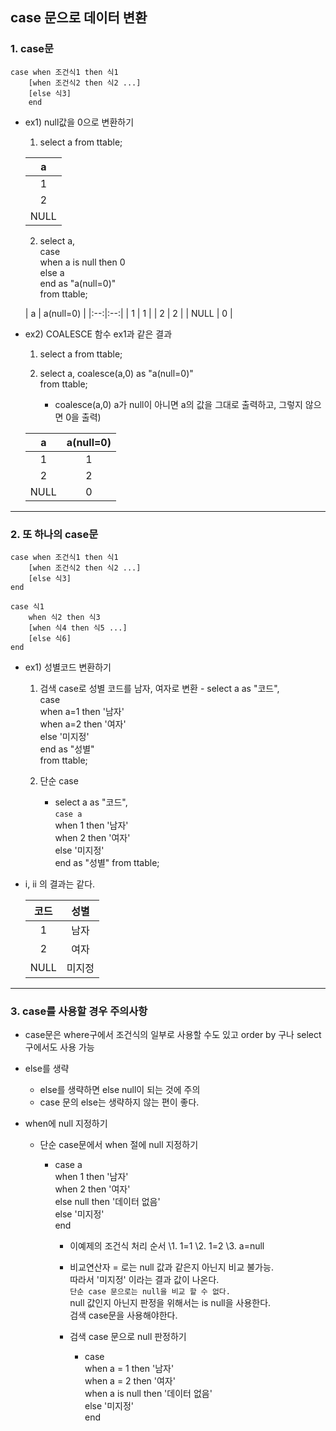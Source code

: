 ## case 문으로 데이터 변환


### 1. case문
```
case when 조건식1 then 식1
    [when 조건식2 then 식2 ...]
    [else 식3]
    end
```

- ex1) null값을 0으로 변환하기
     1. select a from ttable;

     | a    |
     |:--:|
     |    1 |
     |    2 |
     | NULL |

     2. select a,  
       case  
       when a is null then 0  
       else a  
       end as "a(null=0)"  
       from ttable;
       
     | a    | a(null=0) |
|:--:|:--:|
|    1 |         1 |
|    2 |         2 |
| NULL |         0 |

- ex2) COALESCE 함수  ex1과 같은 결과
     1. select a from ttable;
        
     
     2. select a,
     coalesce(a,0) as "a(null=0)"  
     from ttable;
         - coalesce(a,0)   a가 null이 아니면 a의 값을 그대로 출력하고, 그렇지 않으면 0을 출력)
     
     | a    | a(null=0) |
     |:--:|:--:|
     |    1 |         1 |
     |    2 |         2 |
     | NULL |         0 |

--- 
### 2. 또 하나의 case문

```
case when 조건식1 then 식1
    [when 조건식2 then 식2 ...]
    [else 식3]
end
```
```
case 식1
    when 식2 then 식3
    [when 식4 then 식5 ...]
    [else 식6]
end
``` 

- ex1) 성별코드 변환하기
   1.  검색 case로 성별 코드를 남자, 여자로 변환
      - select a as "코드",  
   case  
     when a=1 then '남자'  
     when a=2 then '여자'  
     else '미지정'  
     end as "성별"  
     from ttable;
   
   2. 단순 case 
      - select a as "코드",  
      `case a`  
      when 1 then '남자'  
      when 2 then '여자'  
      else '미지정'  
      end as "성별" from ttable;

- i, ii 의 결과는 같다.

    | 코드   | 성별      |
    |:--:|:--:|
    |      1 | 남자      |
    |      2 | 여자      |
    |   NULL | 미지정    | 

--- 
### 3. case를 사용할 경우 주의사항
- case문은 where구에서 조건식의 일부로 사용할 수도 있고 order by 구나 select구에서도 사용 가능

- else를 생략
   - else를 생략하면 else null이 되는 것에 주의
   - case 문의 else는 생략하지 않는 편이 좋다.
   
- when에  null 지정하기
   - 단순 case문에서 when 절에 null 지정하기
      - case a  
      when 1 then '남자'  
      when 2 then '여자'  
      else null then '데이터 없음'  
      else '미지정'  
      end
      
         - 이예제의 조건식 처리 순서
            \1. 1=1
            \2. 1=2
            \3. a=null
         - 비교연산자 =  로는 null 값과 같은지 아닌지 비교 불가능.  
         따라서 '미지정' 이라는 결과 값이 나온다.  
         `단순 case 문으로는 null을 비교 할 수 없다.`  
         null 값인지 아닌지 판정을 위해서는 is null을 사용한다.  
         검색 case문을 사용해야한다.  
         
         - 검색 case 문으로 null 판정하기
            - case  
            when a = 1 then '남자'  
            when a = 2 then '여자'  
            when a is null then '데이터 없음'  
            else  '미지정'  
            end
            
            
         
         
       